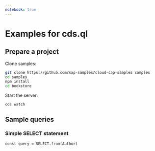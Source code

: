 ```yaml
---
notebook: true
---
```

<script setup>
  import NotebookHint from '../.vitepress/theme/components/NotebookHint.vue'
</script>

# Examples for cds.ql


<NotebookHint />

## Prepare a project

Clone samples:


```sh
git clone https://github.com/sap-samples/cloud-cap-samples samples
cd samples
npm install
cd bookstore
```


Start the server:


```sh
cds watch
```


## Sample queries

### Simple SELECT statement

```
const query = SELECT.from(Author)
```

